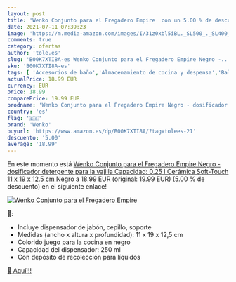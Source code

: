 ```yaml
---
layout: post
title: 'Wenko Conjunto para el Fregadero Empire  con un 5.00 % de descuento'
date: 2021-07-11 07:39:23
image: 'https://m.media-amazon.com/images/I/31z0xbl5iBL._SL500_._SL400_.jpg'
comments: true
category: ofertas
author: 'tole.es'
slug: 'B00K7XTI8A-es Wenko Conjunto para el Fregadero Empire Negro -...'
sku: 'B00K7XTI8A-es'
tags: [ 'Accesorios de baño','Almacenamiento de cocina y despensa','Baldas de baño','Baño','Cepillos','Dispensadores de loción y de jabón','Estantes y soportes para cocina','Hogar y cocina','Productos y utensilios de limpieza','Soportes y dispensadores para baño','detergente','wenko', ]
actualPrice: 18.99 EUR
currency: EUR
price: 18.99
comparePrice: 19.99 EUR
prodname: 'Wenko Conjunto para el Fregadero Empire Negro - dosificador detergente para la vajilla Capacidad: 0.25 l  Cerámica Soft-Touch  11 x 19 x 12.5 cm  Negro'
country: 'es'
flag: '🇪🇸'
brand: 'Wenko'
buyurl: 'https://www.amazon.es/dp/B00K7XTI8A/?tag=tolees-21'
descuento: '5.00'
average: '18.99'
---
```


En este momento está [Wenko Conjunto para el Fregadero Empire Negro - dosificador detergente para la vajilla Capacidad: 0.25 l  Cerámica Soft-Touch  11 x 19 x 12.5 cm  Negro](https://www.amazon.es/dp/B00K7XTI8A/?tag=tolees-21) a 18.99 EUR (original: 19.99 EUR) (5.00 %  de descuento) en el siguiente enlace!

[![Wenko Conjunto para el Fregadero Empire ](https://m.media-amazon.com/images/I/31z0xbl5iBL._SL500_._SL400_.jpg)](https://www.amazon.es/dp/B00K7XTI8A/?tag=tolees-21)

🔎:

- Incluye dispensador de jabón, cepillo, soporte
- Medidas (ancho x altura x profundidad): 11 x 19 x 12,5 cm
- Colorido juego para la cocina en negro
- Capacidad del dispensador: 250 ml
- Con depósito de recolección para líquidos

[🛒 Aquí!!!](https://www.amazon.es/dp/B00K7XTI8A/?tag=tolees-21)
